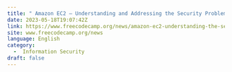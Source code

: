```yaml
---
title: " Amazon EC2 – Understanding and Addressing the Security Problem "
date: 2023-05-18T19:07:42Z
link: https://www.freecodecamp.org/news/amazon-ec2-understanding-the-security-problem/?utm_medium=RSS&utm_source=news.12bit.vn
site: www.freecodecamp.org/news
language: English
category:
  -  Information Security 
draft: false
---
```

